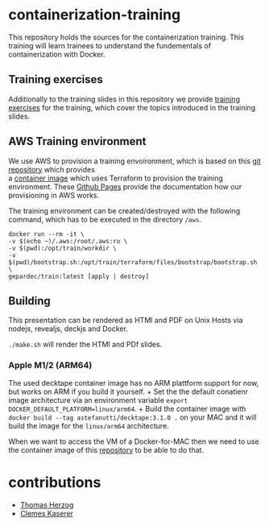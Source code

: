 # containerization-training

This repository holds the sources for the containerization training. 
This training will learn trainees to understand the fundementals of containerization with Docker.

## Training exercises

Additionally to the training slides in this repository we provide [training exercises](https://gepardec.github.io/containerization-training/) for the training, which cover the topics introduced in the training slides.

## AWS Training environment

We use AWS to provision a training envoíronment, which is based on this [git repository](https://github.com/Gepardec/train) which provides  
a [container image](https://github.com/Gepardec/train/pkgs/container/train) which uses Terraform to provision the training environment.
These [Github Pages](https://gepardec.github.io/train/) provide the documentation how our provisioning in AWS works.

The training environment can be created/destroyed with the following command, which has to be executed in the directory ```/aws```.
```
docker run --rm -it \
-v $(echo ~)/.aws:/root/.aws:ro \
-v $(pwd):/opt/train/workdir \
-v $(pwd)/bootstrap.sh:/opt/train/terraform/files/bootstrap/bootstrap.sh \
gepardec/train:latest [apply | destroy]
````

## Building

This presentation can be rendered as HTMl and PDF on Unix Hosts via nodejs, revealjs, deckjs and Docker.

`./make.sh` will render the HTMl and PDf slides.

### Apple M1/2 (ARM64)

The used decktape container image has no ARM plattform support for now, but works on ARM if you build it yourself. +
Set the the default conatienr image architecture via an environment variable `export DOCKER_DEFAULT_PLATFORM=linux/arm64`. +
Build the container image with `docker build --tag astefanutti/decktape:3.1.0 .` on your MAC and it will build the image for the `linux/arm64` architecture.

When we want to access the VM of a Docker-for-MAC then we need to use the container image of this [repository](https://github.com/justincormack/nsenter1) to be able to do that.

# contributions
- [Thomas Herzog](https://github.com/cchet)
- [Clemes Kaserer](https://github.com/ckaserer)